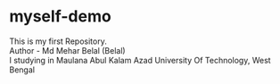 # myself-demo
This is my first Repository. 
<br>
Author - Md Mehar Belal (Belal)
<br>
I studying in Maulana Abul Kalam Azad University Of Technology, West Bengal
